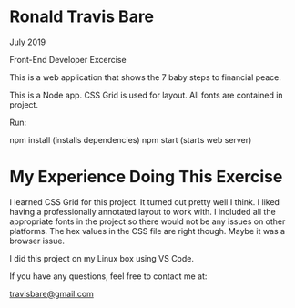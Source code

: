 Ronald Travis Bare
============================

 July 2019

Front-End Developer Excercise


This is a web application that shows the 7 baby steps to financial peace.

This is a Node app. CSS Grid is used for layout. 
All fonts are contained in project.

Run:

npm install (installs dependencies)
npm start   (starts web server)

My Experience Doing This Exercise
==================================

I learned CSS Grid for this project. It turned out pretty well I think. I liked having a professionally annotated layout to work with. I included all the appropriate fonts in the project so there would not be any issues on other platforms. The hex values in the CSS file are right though. Maybe it was a browser issue.

I did this project on my Linux box using VS Code. 

If you have any questions, feel free to contact me at:

travisbare@gmail.com